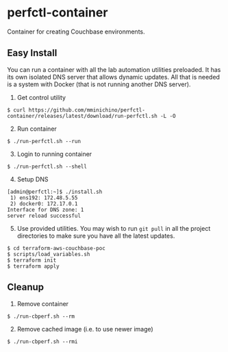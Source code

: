 # perfctl-container
Container for creating Couchbase environments.

## Easy Install
You can run a container with all the lab automation utilities preloaded. It has its own isolated DNS server that allows dynamic updates. All that is needed is a system with Docker (that is not running another DNS server).
1. Get control utility
````
$ curl https://github.com/mminichino/perfctl-container/releases/latest/download/run-perfctl.sh -L -O
````
2. Run container
````
$ ./run-perfctl.sh --run
````
3. Login to running container
````
$ ./run-perfctl.sh --shell
````
4. Setup DNS
````
[admin@perfctl:~]$ ./install.sh
 1) ens192: 172.48.5.55
 2) docker0: 172.17.0.1
Interface for DNS zone: 1
server reload successful
````
5. Use provided utilities. You may wish to run ````git pull```` in all the project directories to make sure you have all the latest updates.
````
$ cd terraform-aws-couchbase-poc
$ scripts/load_variables.sh
$ terraform init
$ terraform apply
````
## Cleanup
1. Remove container
````
$ ./run-cbperf.sh --rm
````
2. Remove cached image (i.e. to use newer image)
````
$ ./run-cbperf.sh --rmi
````
